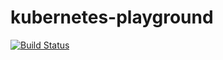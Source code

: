 # kubernetes-playground
[![Build Status](https://travis-ci.com/profjordanov/kubernetes-playground.svg?branch=master)](https://travis-ci.com/profjordanov/kubernetes-playground)
